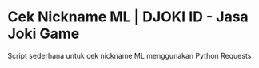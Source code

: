 # Cek Nickname ML | DJOKI ID - Jasa Joki Game

Script sederhana untuk cek nickname ML menggunakan Python Requests
